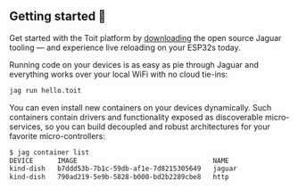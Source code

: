 ## Getting started 🥳

Get started with the Toit platform by [downloading](https://github.com/toitlang/jaguar#how-do-i-use-it) 
the open source Jaguar tooling — and experience live reloading on your ESP32s today.

Running code on your devices is as easy as pie through Jaguar and everything works over your local
WiFi with no cloud tie-ins:

``` sh
jag run hello.toit
```

You can even install new containers on your devices dynamically. Such containers contain drivers and 
functionality exposed as discoverable micro-services, so you can build decoupled and robust architectures
for your favorite micro-controllers: 

``` sh
$ jag container list
DEVICE      IMAGE                                  NAME
kind-dish   b7ddd53b-7b1c-59db-af1e-7d8215305649   jaguar
kind-dish   790ad219-5e9b-5828-b000-bd2b2289cbe8   http
```
